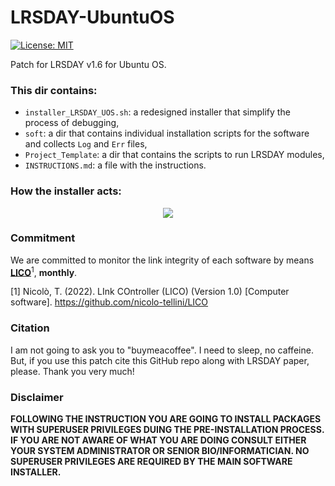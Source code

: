 # LRSDAY-UbuntuOS

[![License: MIT](https://img.shields.io/badge/License-MIT-yellow.svg)](https://opensource.org/licenses/MIT)

Patch for LRSDAY v1.6 for Ubuntu OS.

### This dir contains:
 - ```installer_LRSDAY_UOS.sh```: a redesigned installer that simplify the process of debugging,</br>
 - ```soft```: a dir that contains individual installation scripts for the software and collects ```Log``` and ```Err``` files, </br>
 - ```Project_Template```: a dir that contains the scripts to run LRSDAY modules,</br>
 - ```INSTRUCTIONS.md```: a file with the instructions.</br>

### How the installer acts: 
<p align="center">
  <img src="https://github.com/nicolo-tellini/LRSDAY-UbuntuOS/blob/main/installer_patch_LRSDAY.jpg" />
</p>

### Commitment
We are committed to monitor the link integrity of each software by means [**LICO**](https://github.com/nicolo-tellini/LICO)<sup>1</sup>, **monthly**.

[1] Nicolò, T. (2022). LInk COntroller (LICO) (Version 1.0) [Computer software]. https://github.com/nicolo-tellini/LICO

### Citation 

I am not going to ask you to "buymeacoffee". I need to sleep, no caffeine. But, if you use this patch cite this GitHub repo along with LRSDAY paper, please. Thank you very much!

### Disclaimer
**FOLLOWING THE INSTRUCTION YOU ARE GOING TO INSTALL PACKAGES WITH SUPERUSER PRIVILEGES DUING THE PRE-INSTALLATION PROCESS. IF YOU ARE NOT AWARE OF WHAT YOU ARE DOING CONSULT EITHER YOUR SYSTEM ADMINISTRATOR OR SENIOR BIO/INFORMATICIAN. NO SUPERUSER PRIVILEGES ARE REQUIRED BY THE MAIN SOFTWARE INSTALLER.**
